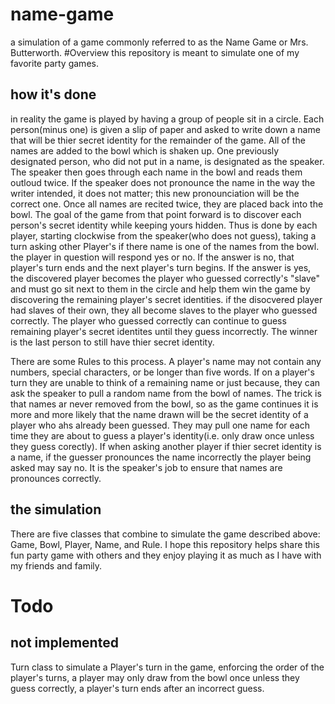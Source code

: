 # name-game
a simulation of a game commonly referred to as the Name Game or Mrs. Butterworth.
#Overview
this repository is meant to simulate one of my favorite party games.
## how it's done
in reality the game is played by having a group of people sit in a circle. Each person(minus one) is given a slip of paper and asked to write down a name that will be thier secret identity for the remainder of the game. All of the names are added to the bowl which is shaken up. One previously designated person, who did not put in a name, is designated as the speaker. The speaker then goes through each name in the bowl and reads them outloud twice. If the speaker does not pronounce the name in the way the writer intended, it does not matter; this new pronounciation will be the correct one. Once all names are recited twice, they are placed back into the bowl. The goal of the game from that point forward is to discover each person's secret identity while keeping yours hidden. Thus is done by each player, starting clockwise from the speaker(who does not guess), taking a turn asking other Player's if there name is one of the names from the bowl. the player in question will respond yes or no. If the answer is no, that player's turn ends and the next player's turn begins. If the answer is yes, the discovered player becomes the player who guessed correctly's "slave" and must go sit next to them in the circle and help them win the game by discovering the remaining player's secret identities. if the disocvered player had slaves of their own, they all become slaves to the player who guessed correctly. The player who guessed correctly can continue to guess remaining player's secret identites until they guess incorrectly. The winner is the last person to still have thier secret identity.

There are some Rules to this process. A player's name may not contain any numbers, special characters, or be longer than five words. If on a player's turn they are unable to think of a remaining name or just because, they can ask the speaker to pull a random name from the bowl of names.  The trick is that names ar never removed from the bowl, so as the game continues it is more and more likely that the name drawn will be the secret identity of a player who ahs already been guessed. They may pull one name for each time they are about to guess a player's identity(i.e. only draw once unless they guess corectly). If when asking another player if thier secret identity is a name, if the guesser pronounces the name incorrectly the player being asked may say no. It is the speaker's job to ensure that names are pronounces correctly.

## the simulation
There are five classes that combine to simulate the game described above: Game, Bowl, Player, Name, and Rule. I hope this repository helps share this fun party game with others and they enjoy playing it as much as I have with my friends and family.
# Todo
## not implemented
Turn class to simulate a Player's turn in the game, enforcing the order of the player's turns, a player may only draw from the bowl once unless they guess correctly, a player's turn ends after an incorrect guess.
